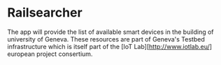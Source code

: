 # Railsearcher
The app will provide the list of available smart devices in the building
of university of Geneva. These resources are part of Geneva's Testbed
infrastructure which is itself part of the [IoT Lab][http://www.iotlab.eu/]
european project consertium.
